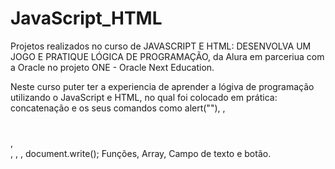 # JavaScript_HTML

Projetos realizados no curso de JAVASCRIPT E HTML: DESENVOLVA UM JOGO E PRATIQUE LÓGICA DE PROGRAMAÇÃO, da Alura em parceriua com a Oracle no projeto ONE - Oracle Next Education.

Neste curso puter ter a experiencia de aprender a lógiva de programação utilizando o JavaScript e HTML, no qual foi colocado em prática: concatenação e os seus comandos como alert(""), <script> </script>, <h1> </h1>, <br>, <a>, <meta charset="UTF-8">, document.write(); Funções, Array, Campo de texto e botão.

